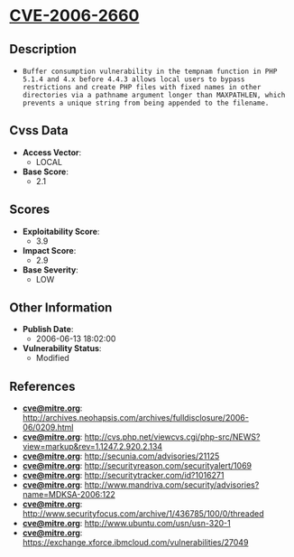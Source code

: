 
# [CVE-2006-2660](http://archives.neohapsis.com/archives/fulldisclosure/2006-06/0209.html)

## Description

- `Buffer consumption vulnerability in the tempnam function in PHP 5.1.4 and 4.x before 4.4.3 allows local users to bypass restrictions and create PHP files with fixed names in other directories via a pathname argument longer than MAXPATHLEN, which prevents a unique string from being appended to the filename.`

## Cvss Data

- **Access Vector**:
  - LOCAL
- **Base Score**:
  - 2.1

## Scores

- **Exploitability Score**:
  - 3.9
- **Impact Score**:
  - 2.9
- **Base Severity**:
  - LOW

## Other Information

- **Publish Date**:
  - 2006-06-13 18:02:00
- **Vulnerability Status**:
  - Modified

## References

- **cve@mitre.org**: http://archives.neohapsis.com/archives/fulldisclosure/2006-06/0209.html
- **cve@mitre.org**: http://cvs.php.net/viewcvs.cgi/php-src/NEWS?view=markup&rev=1.1247.2.920.2.134
- **cve@mitre.org**: http://secunia.com/advisories/21125
- **cve@mitre.org**: http://securityreason.com/securityalert/1069
- **cve@mitre.org**: http://securitytracker.com/id?1016271
- **cve@mitre.org**: http://www.mandriva.com/security/advisories?name=MDKSA-2006:122
- **cve@mitre.org**: http://www.securityfocus.com/archive/1/436785/100/0/threaded
- **cve@mitre.org**: http://www.ubuntu.com/usn/usn-320-1
- **cve@mitre.org**: https://exchange.xforce.ibmcloud.com/vulnerabilities/27049
